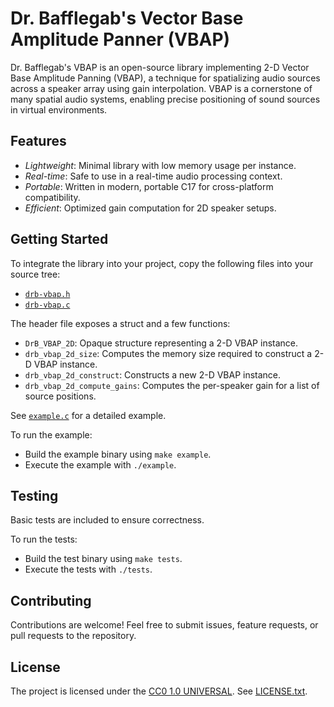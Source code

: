 # Dr. Bafflegab's Vector Base Amplitude Panner (VBAP)

Dr. Bafflegab's VBAP is an open-source library implementing 2-D Vector Base Amplitude Panning (VBAP), a technique for spatializing audio sources across a speaker array using gain interpolation. VBAP is a cornerstone of many spatial audio systems, enabling precise positioning of sound sources in virtual environments.

## Features

- *Lightweight*: Minimal library with low memory usage per instance.
- *Real-time*: Safe to use in a real-time audio processing context.
- *Portable*: Written in modern, portable C17 for cross-platform compatibility.
- *Efficient*: Optimized gain computation for 2D speaker setups.

## Getting Started

To integrate the library into your project, copy the following files into your source tree:

- [`drb-vbap.h`](drb-vbap.h)
- [`drb-vbap.c`](drb-vbap.c)

The header file exposes a struct and a few functions:

- `DrB_VBAP_2D`: Opaque structure representing a 2-D VBAP instance.
- `drb_vbap_2d_size`: Computes the memory size required to construct a 2-D VBAP instance.
- `drb_vbap_2d_construct`: Constructs a new 2-D VBAP instance.
- `drb_vbap_2d_compute_gains`: Computes the per-speaker gain for a list of source positions.

See [`example.c`](example.c) for a detailed example.

To run the example:

- Build the example binary using `make example`.
- Execute the example with `./example`.

## Testing

Basic tests are included to ensure correctness.

To run the tests:

- Build the test binary using `make tests`.
- Execute the tests with `./tests`.

## Contributing

Contributions are welcome! Feel free to submit issues, feature requests, or pull requests to the repository.

## License

The project is licensed under the [CC0 1.0 UNIVERSAL](https://creativecommons.org/publicdomain/zero/1.0/). See [LICENSE.txt](LICENSE.txt).
